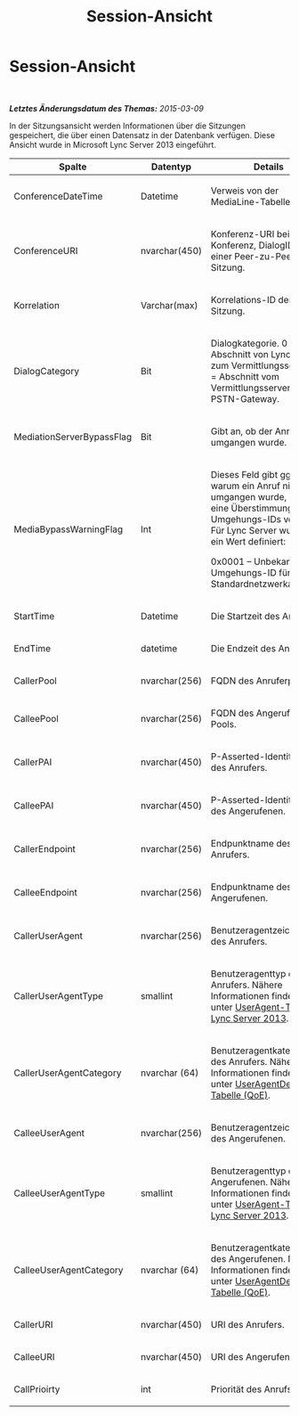 ﻿---
title: Session-Ansicht
TOCTitle: Session-Ansicht
ms:assetid: 49e33f5b-45d0-4146-a5a4-76954d895a98
ms:mtpsurl: https://technet.microsoft.com/de-de/library/JJ688048(v=OCS.15)
ms:contentKeyID: 49890735
ms.date: 05/19/2016
mtps_version: v=OCS.15
ms.translationtype: HT
---

# Session-Ansicht

 

_**Letztes Änderungsdatum des Themas:** 2015-03-09_

In der Sitzungsansicht werden Informationen über die Sitzungen gespeichert, die über einen Datensatz in der Datenbank verfügen. Diese Ansicht wurde in Microsoft Lync Server 2013 eingeführt.


<table>
<colgroup>
<col style="width: 33%" />
<col style="width: 33%" />
<col style="width: 33%" />
</colgroup>
<thead>
<tr class="header">
<th>Spalte</th>
<th>Datentyp</th>
<th>Details</th>
</tr>
</thead>
<tbody>
<tr class="odd">
<td><p>ConferenceDateTime</p></td>
<td><p>Datetime</p></td>
<td><p>Verweis von der MediaLine-Tabelle.</p></td>
</tr>
<tr class="even">
<td><p>ConferenceURI</p></td>
<td><p>nvarchar(450)</p></td>
<td><p>Konferenz-URI bei einer Konferenz, DialogID bei einer Peer-zu-Peer-Sitzung.</p></td>
</tr>
<tr class="odd">
<td><p>Korrelation</p></td>
<td><p>Varchar(max)</p></td>
<td><p>Korrelations-ID der Sitzung.</p></td>
</tr>
<tr class="even">
<td><p>DialogCategory</p></td>
<td><p>Bit</p></td>
<td><p>Dialogkategorie. 0 = Abschnitt von Lync Server zum Vermittlungsserver, 1 = Abschnitt vom Vermittlungsserver zum PSTN-Gateway.</p></td>
</tr>
<tr class="odd">
<td><p>MediationServerBypassFlag</p></td>
<td><p>Bit</p></td>
<td><p>Gibt an, ob der Anruf umgangen wurde.</p></td>
</tr>
<tr class="even">
<td><p>MediaBypassWarningFlag</p></td>
<td><p>Int</p></td>
<td><p>Dieses Feld gibt ggf. an, warum ein Anruf nicht umgangen wurde, obwohl eine Überstimmung der Umgehungs-IDs vorlag. Für Lync Server wurde nur ein Wert definiert:</p>
<p>0x0001 – Unbekannte Umgehungs-ID für Standardnetzwerkadapter</p></td>
</tr>
<tr class="odd">
<td><p>StartTime</p></td>
<td><p>Datetime</p></td>
<td><p>Die Startzeit des Anrufs.</p></td>
</tr>
<tr class="even">
<td><p>EndTime</p></td>
<td><p>datetime</p></td>
<td><p>Die Endzeit des Anrufs.</p></td>
</tr>
<tr class="odd">
<td><p>CallerPool</p></td>
<td><p>nvarchar(256)</p></td>
<td><p>FQDN des Anruferpools.</p></td>
</tr>
<tr class="even">
<td><p>CalleePool</p></td>
<td><p>nvarchar(256)</p></td>
<td><p>FQDN des Angerufenen-Pools.</p></td>
</tr>
<tr class="odd">
<td><p>CallerPAI</p></td>
<td><p>nvarchar(450)</p></td>
<td><p>P-Asserted-Identity-URI des Anrufers.</p></td>
</tr>
<tr class="even">
<td><p>CalleePAI</p></td>
<td><p>nvarchar(450)</p></td>
<td><p>P-Asserted-Identity-URI des Angerufenen.</p></td>
</tr>
<tr class="odd">
<td><p>CallerEndpoint</p></td>
<td><p>nvarchar(256)</p></td>
<td><p>Endpunktname des Anrufers.</p></td>
</tr>
<tr class="even">
<td><p>CalleeEndpoint</p></td>
<td><p>nvarchar(256)</p></td>
<td><p>Endpunktname des Angerufenen.</p></td>
</tr>
<tr class="odd">
<td><p>CallerUserAgent</p></td>
<td><p>nvarchar(256)</p></td>
<td><p>Benutzeragentzeichenfolge des Anrufers.</p></td>
</tr>
<tr class="even">
<td><p>CallerUserAgentType</p></td>
<td><p>smallint</p></td>
<td><p>Benutzeragenttyp des Anrufers. Nähere Informationen finden Sie unter <a href="lync-server-2013-useragent-table.md">UserAgent-Tabelle in Lync Server 2013</a>.</p></td>
</tr>
<tr class="odd">
<td><p>CallerUserAgentCategory</p></td>
<td><p>nvarchar (64)</p></td>
<td><p>Benutzeragentkategorie des Anrufers. Nähere Informationen finden Sie unter <a href="lync-server-2013-useragentdef-table-qoe.md">UserAgentDef-Tabelle (QoE)</a>.</p></td>
</tr>
<tr class="even">
<td><p>CalleeUserAgent</p></td>
<td><p>nvarchar(256)</p></td>
<td><p>Benutzeragentzeichenfolge des Angerufenen.</p></td>
</tr>
<tr class="odd">
<td><p>CalleeUserAgentType</p></td>
<td><p>smallint</p></td>
<td><p>Benutzeragenttyp des Angerufenen. Nähere Informationen finden Sie unter <a href="lync-server-2013-useragent-table.md">UserAgent-Tabelle in Lync Server 2013</a>.</p></td>
</tr>
<tr class="even">
<td><p>CalleeUserAgentCategory</p></td>
<td><p>nvarchar (64)</p></td>
<td><p>Benutzeragentkategorie des Angerufenen. Nähere Informationen finden Sie unter <a href="lync-server-2013-useragentdef-table-qoe.md">UserAgentDef-Tabelle (QoE)</a>.</p></td>
</tr>
<tr class="odd">
<td><p>CallerURI</p></td>
<td><p>nvarchar(450)</p></td>
<td><p>URI des Anrufers.</p></td>
</tr>
<tr class="even">
<td><p>CalleeURI</p></td>
<td><p>nvarchar(450)</p></td>
<td><p>URI des Angerufenen.</p></td>
</tr>
<tr class="odd">
<td><p>CallPrioirty</p></td>
<td><p>int</p></td>
<td><p>Priorität des Anrufs.</p></td>
</tr>
</tbody>
</table>

